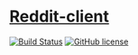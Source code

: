 # [Reddit-client](https://ddit.herokuapp.com/)

[![Build Status](https://travis-ci.org/malcodeman/reddit-client.svg?branch=master)](https://travis-ci.org/malcodeman/reddit-client)
[![GitHub license](https://img.shields.io/badge/license-MIT-blue.svg)](https://github.com/facebook/react/blob/master/LICENSE)
